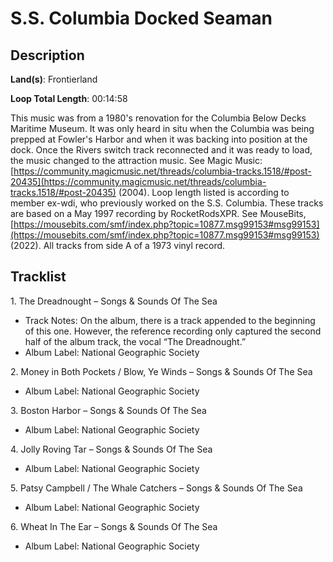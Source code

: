 # S.S. Columbia Docked Seaman

## Description

**Land(s)**: Frontierland

**Loop Total Length**: 00:14:58

This music was from a 1980's renovation for the Columbia Below Decks Maritime Museum. It was only heard in situ when the Columbia was being prepped at Fowler's Harbor and when it was backing into position at the dock.  Once the Rivers switch track reconnected and it was ready to load, the music changed to the attraction music. See Magic Music: [https://community.magicmusic.net/threads/columbia-tracks.1518/#post-20435](https://community.magicmusic.net/threads/columbia-tracks.1518/#post-20435) (2004). Loop length listed is according to member ex-wdi, who previously worked on the S.S. Columbia. These tracks are based on a May 1997 recording by RocketRodsXPR. See MouseBits, [https://mousebits.com/smf/index.php?topic=10877.msg99153#msg99153](https://mousebits.com/smf/index.php?topic=10877.msg99153#msg99153) (2022). All tracks from side A of a 1973 vinyl record.

## Tracklist

1\. The Dreadnought – Songs & Sounds Of The Sea

- Track Notes: On the album, there is a track appended to the beginning of this one. However, the reference recording only captured the second half of the album track, the vocal “The Dreadnought.”
- Album Label: National Geographic Society

2\. Money in Both Pockets / Blow, Ye Winds – Songs & Sounds Of The Sea

- Album Label: National Geographic Society

3\. Boston Harbor – Songs & Sounds Of The Sea

- Album Label: National Geographic Society

4\. Jolly Roving Tar – Songs & Sounds Of The Sea

- Album Label: National Geographic Society

5\. Patsy Campbell / The Whale Catchers – Songs & Sounds Of The Sea

- Album Label: National Geographic Society

6\. Wheat In The Ear – Songs & Sounds Of The Sea

- Album Label: National Geographic Society
